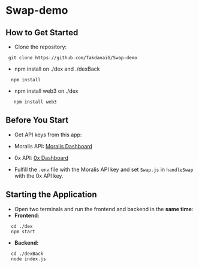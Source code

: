 # Swap-demo

## How to Get Started

- Clone the repository:
 ```
  git clone https://github.com/TakdanaiG/Swap-demo
  ```
  - npm install on ./dex and ./dexBack
  ```
    npm install
  ```
  - npm install web3 on ./dex
  ```
     npm install web3
  ```

## Before You Start

- Get API keys from this app:
- Moralis API: [Moralis Dashboard](https://admin.moralis.io/settings)
- 0x API: [0x Dashboard](https://dashboard.0x.org/apps)
  
- Fulfill the `.env` file with the Moralis API key and set `Swap.js` in `handleSwap` with the 0x API key.

## Starting the Application

- Open two terminals and run the frontend and backend in the **same time**:
- **Frontend:**
```
  cd ./dex
  npm start
```

- **Backend:**
```
  cd ./dexBack
  node index.js
```
